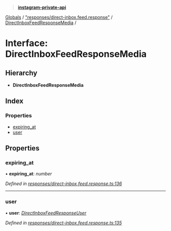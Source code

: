 > **[instagram-private-api](../README.md)**

[Globals](../README.md) / ["responses/direct-inbox.feed.response"](../modules/_responses_direct_inbox_feed_response_.md) / [DirectInboxFeedResponseMedia](_responses_direct_inbox_feed_response_.directinboxfeedresponsemedia.md) /

# Interface: DirectInboxFeedResponseMedia

## Hierarchy

* **DirectInboxFeedResponseMedia**

## Index

### Properties

* [expiring_at](_responses_direct_inbox_feed_response_.directinboxfeedresponsemedia.md#expiring_at)
* [user](_responses_direct_inbox_feed_response_.directinboxfeedresponsemedia.md#user)

## Properties

###  expiring_at

• **expiring_at**: *number*

*Defined in [responses/direct-inbox.feed.response.ts:136](https://github.com/dilame/instagram-private-api/blob/3e16058/src/responses/direct-inbox.feed.response.ts#L136)*

___

###  user

• **user**: *[DirectInboxFeedResponseUser](_responses_direct_inbox_feed_response_.directinboxfeedresponseuser.md)*

*Defined in [responses/direct-inbox.feed.response.ts:135](https://github.com/dilame/instagram-private-api/blob/3e16058/src/responses/direct-inbox.feed.response.ts#L135)*